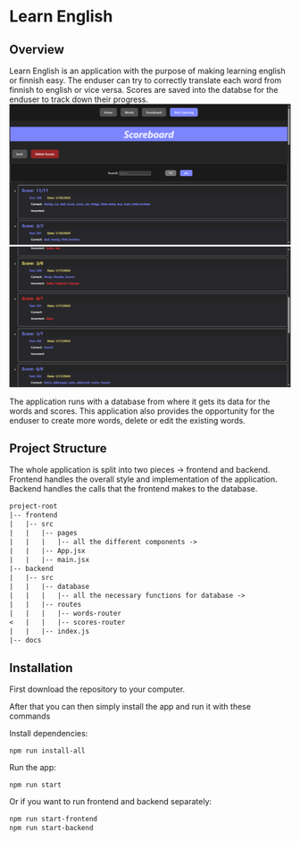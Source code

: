 # Learn English

## Overview

Learn English is an application with the purpose of making learning english or finnish easy.
The enduser can try to correctly translate each word from finnish to english or vice versa.
Scores are saved into the databse for the enduser to track down their progress.
![Scoreboard_1](./images/scoreboard-1.png)![Scoreboard_2](./images/scoreboard-2.png)

The application runs with a database from where it gets its data for the words and scores.
This application also provides the opportunity for the enduser to create more words, delete or edit the existing words.

## Project Structure

The whole application is split into two pieces -> frontend and backend.
Frontend handles the overall style and implementation of the application.
Backend handles the calls that the frontend makes to the database.

```plaintext
project-root
|-- frontend
|   |-- src
|   |   |-- pages
|   |   |   |-- all the different components ->
|   |   |-- App.jsx
|   |   |-- main.jsx
|-- backend
|   |-- src
|   |   |-- database
|   |   |   |-- all the necessary functions for database ->
|   |   |-- routes
|   |   |   |-- words-router
<   |   |   |-- scores-router
|   |   |-- index.js
|-- docs
```

## Installation

First download the repository to your computer.

After that you can then simply install the app and run it with these commands

Install dependencies:

```plaintext
npm run install-all
```

Run the app:

```plaintext
npm run start
```

Or if you want to run frontend and backend separately:

```plaintext
npm run start-frontend
npm run start-backend
```
